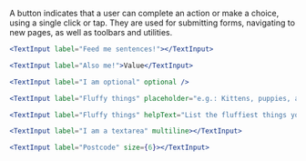 A button indicates that a user can complete an action or make a choice, using a single click or tap. They are used for submitting forms, navigating to new pages, as well as toolbars and utilities.

```jsx
<TextInput label="Feed me sentences!"></TextInput>

<TextInput label="Also me!">Value</TextInput>

<TextInput label="I am optional" optional />

<TextInput label="Fluffy things" placeholder="e.g.: Kittens, puppies, and ponies." />

<TextInput label="Fluffy things" helpText="List the fluffiest things you can think of, ideally in alphabetical order." placeholder="e.g.: Kittens, puppies, and ponies." />

<TextInput label="I am a textarea" multiline></TextInput>

<TextInput label="Postcode" size={6}></TextInput>
```
